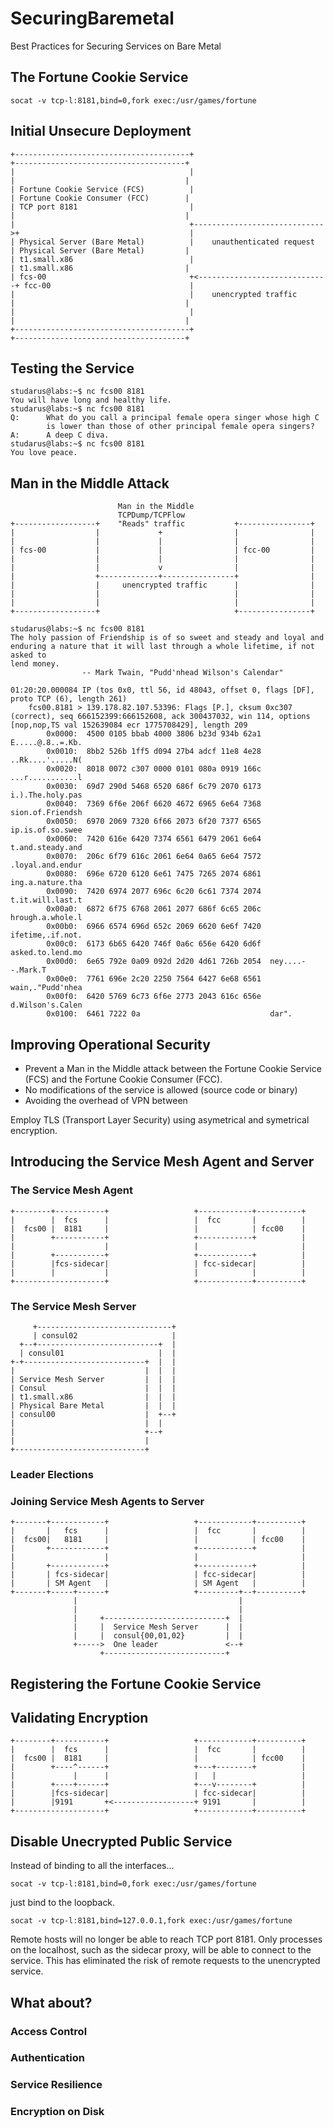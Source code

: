 # SecuringBaremetal
Best Practices for Securing Services on Bare Metal



## The Fortune Cookie Service

```
socat -v tcp-l:8181,bind=0,fork exec:/usr/games/fortune
```




## Initial Unsecure Deployment


```
+---------------------------------------+                              +--------------------------------------+
|                                       |                              |                                      |
| Fortune Cookie Service (FCS)          |                              | Fortune Cookie Consumer (FCC)        |
| TCP port 8181                         |                              |                                      |
|                                       +----------------------------->+                                      |
| Physical Server (Bare Metal)          |    unauthenticated request   | Physical Server (Bare Metal)         |
| t1.small.x86                          |                              | t1.small.x86                         |
| fcs-00                                +<-----------------------------+ fcc-00                               |
|                                       |    unencrypted traffic       |                                      |
|                                       |                              |                                      |
+---------------------------------------+                              +--------------------------------------+
```

## Testing the Service

```
studarus@labs:~$ nc fcs00 8181
You will have long and healthy life.
studarus@labs:~$ nc fcs00 8181
Q:      What do you call a principal female opera singer whose high C
        is lower than those of other principal female opera singers?
A:      A deep C diva.
studarus@labs:~$ nc fcs00 8181
You love peace.
```

## Man in the Middle Attack

```
                        Man in the Middle
                        TCPDump/TCPFlow
+------------------+    "Reads" traffic           +----------------+
|                  |             +                |                |
|                  |             |                |                |
| fcs-00           |             |                | fcc-00         |
|                  |             |                |                |
|                  |             v                |                |
|                  +-------------+----------------+                |
|                  |     unencrypted traffic      |                |
|                  |                              |                |
|                  |                              |                |
+------------------+                              +----------------+
```

```
studarus@labs:~$ nc fcs00 8181
The holy passion of Friendship is of so sweet and steady and loyal and
enduring a nature that it will last through a whole lifetime, if not asked to
lend money.
                -- Mark Twain, "Pudd'nhead Wilson's Calendar"
```

```
01:20:20.000084 IP (tos 0x0, ttl 56, id 48043, offset 0, flags [DF], proto TCP (6), length 261)
    fcs00.8181 > 139.178.82.107.53396: Flags [P.], cksum 0xc307 (correct), seq 666152399:666152608, ack 300437032, win 114, options [nop,nop,TS val 152639084 ecr 1775708429], length 209
        0x0000:  4500 0105 bbab 4000 3806 b23d 934b 62a1  E.....@.8..=.Kb.
        0x0010:  8bb2 526b 1ff5 d094 27b4 adcf 11e8 4e28  ..Rk....'.....N(
        0x0020:  8018 0072 c307 0000 0101 080a 0919 166c  ...r...........l
        0x0030:  69d7 290d 5468 6520 686f 6c79 2070 6173  i.).The.holy.pas
        0x0040:  7369 6f6e 206f 6620 4672 6965 6e64 7368  sion.of.Friendsh
        0x0050:  6970 2069 7320 6f66 2073 6f20 7377 6565  ip.is.of.so.swee
        0x0060:  7420 616e 6420 7374 6561 6479 2061 6e64  t.and.steady.and
        0x0070:  206c 6f79 616c 2061 6e64 0a65 6e64 7572  .loyal.and.endur
        0x0080:  696e 6720 6120 6e61 7475 7265 2074 6861  ing.a.nature.tha
        0x0090:  7420 6974 2077 696c 6c20 6c61 7374 2074  t.it.will.last.t
        0x00a0:  6872 6f75 6768 2061 2077 686f 6c65 206c  hrough.a.whole.l
        0x00b0:  6966 6574 696d 652c 2069 6620 6e6f 7420  ifetime,.if.not.
        0x00c0:  6173 6b65 6420 746f 0a6c 656e 6420 6d6f  asked.to.lend.mo
        0x00d0:  6e65 792e 0a09 092d 2d20 4d61 726b 2054  ney....--.Mark.T
        0x00e0:  7761 696e 2c20 2250 7564 6427 6e68 6561  wain,."Pudd'nhea
        0x00f0:  6420 5769 6c73 6f6e 2773 2043 616c 656e  d.Wilson's.Calen
        0x0100:  6461 7222 0a                             dar".
```


## Improving Operational Security

* Prevent a Man in the Middle attack between the Fortune Cookie Service (FCS) and the Fortune Cookie Consumer (FCC). 
* No modifications of the service is allowed (source code or binary)
* Avoiding the overhead of VPN between 

Employ TLS (Transport Layer Security) using asymetrical and symetrical encryption.


## Introducing the Service Mesh Agent and Server


### The Service Mesh Agent

```
+--------+-----------+                   +------------+----------+
|        |  fcs      |                   |  fcc       |          |
|  fcs00 |  8181     |                   |            | fcc00    |
|        +-----------+                   +------------+          |
|                    |                   |                       |
|        +-----------+                   +------------+          |
|        |fcs-sidecar|                   | fcc-sidecar|          |
|        |           |                   |            |          |
+--------------------+                   +------------+----------+
```

### The Service Mesh Server

```
     +------------------------------+
     | consul02                     |
  +--+---------------------------+  |
  | consul01                     |  |
+-+---------------------------+  |  |
|                             |  |  |
| Service Mesh Server         |  |  |
| Consul                      |  |  |
| t1.small.x86                |  |  |
| Physical Bare Metal         |  |  |
| consul00                    |  +--+
|                             |  |
|                             +--+
|                             |
+-----------------------------+
```

### Leader Elections

### Joining Service Mesh Agents to Server
```
+-------+------------+                   +------------+----------+
|       |   fcs      |                   |  fcc       |          |
|  fcs00|   8181     |                   |            | fcc00    |
|       +------------+                   +------------+          |
|                    |                   |                       |
|       +------------+                   +------------+          |
|       | fcs-sidecar|                   | fcc-sidecar|          |
|       | SM Agent   |                   | SM Agent   |          |
+-------+-----+------+                   +---------+--+----------+
              |                                    |
              |                                    |
              |     +---------------------------+  |
              |     |  Service Mesh Server      |  |
              |     |  consul{00,01,02}         |  |
              +----->  One leader               <--+
                    +---------------------------+
```



## Registering the Fortune Cookie Service

## Validating Encryption

```
+--------+-----------+                   +------------+----------+
|        |  fcs      |                   |  fcc       |          |
|  fcs00 |  8181     |                   |            | fcc00    |
|        +----^------+                   +---+--------+          |
|             |      |                   |   |                   |
|        +----+------+                   +---v--------+          |
|        |fcs-sidecar|                   | fcc-sidecar|          |
|        |9191       +<------------------+ 9191       |          |
+--------------------+                   +------------+----------+
```

## Disable Unecrypted Public Service

Instead of binding to all the interfaces...
```
socat -v tcp-l:8181,bind=0,fork exec:/usr/games/fortune
```
just bind to the loopback.
```
socat -v tcp-l:8181,bind=127.0.0.1,fork exec:/usr/games/fortune
```

Remote hosts will no longer be able to reach TCP port 8181. Only processes on the localhost, such as the sidecar proxy, will be able to connect to the service. This has eliminated the risk of remote requests to the unencrypted service.

## What about?

### Access Control

### Authentication

### Service Resilience

### Encryption on Disk





